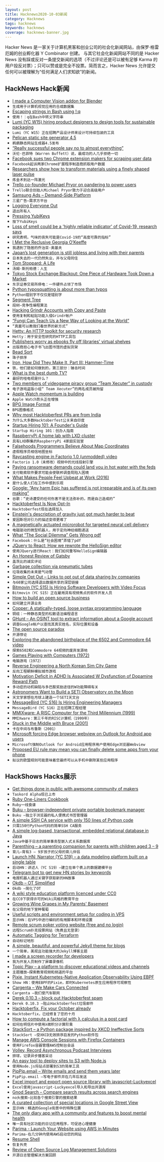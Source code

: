 ```yaml
---
layout: post
title: Hacknews2020-10-03新闻
category: Hacknews
tags: hacknews
keywords: hacknews
coverage: hacknews-banner.jpg
---
```


Hacker News 是一家关于计算机黑客和创业公司的社会化新闻网站，由保罗·格雷厄姆的创业孵化器 Y Combinator 创建。
与其它社会化新闻网站不同的是 Hacker News 没有踩或反对一条提交新闻的选项（不过评论还是可以被有足够 Karma 的用户投反对票）；只可以赞或是完全不投票。简而言之，Hacker News 允许提交任何可以被理解为“任何满足人们求知欲”的新闻。

## HackNews Hack新闻


- [I made a Computer Vision addon for Blender](https://github.com/Cartucho/vision_blender)
- `生成用于计算机视觉应用的合成数据集`
- [Escaping strings in Bash using !:q](https://til.simonwillison.net/til/til/bash_escaping-a-string.md)
- `使用！：q在Bash中转义字符串`
- [Lumi (YC W15) hiring product designers to design tools for sustainable packaging](https://www.lumi.com/jobs/lead-product-designer)
- `Lumi（YC W15）正在招聘产品设计师来设计可持续包装的工具`
- [Pelican static site generator 4.5](https://blog.getpelican.com/category/news.html)
- `鹈鹕静态网站生成器4.5发布`
- [“Really successful people say no to almost everything”](https://www.inc.com/marcel-schwantes/warren-buffett-says-this-is-1-simple-habit-that-separates-successful-people-from-everyone-else.html)
- `沃伦·巴菲特（Warren Buffett）说，最成功的人几乎拒绝一切`
- [Facebook sues two Chrome extension makers for scraping user data](https://www.zdnet.com/article/facebook-sues-two-chrome-extension-makers-for-scraping-user-data/)
- `Facebook起诉两家Chrome扩展程序制造商抓取用户数据`
- [Researchers show how to transform materials using a finely shaped laser pulse](https://www.quantamagazine.org/alchemy-arrives-in-a-burst-of-laser-light-20200930/)
- `炼金术到达一阵激光`
- [Trello co-founder Michael Pryor on pandering to power users](https://www.theregister.com/2020/09/30/trello_pryor/)
- `Trello联合创始人Michael Pryor致力于迎合高级用户`
- [Samsung Ads – Demand-Side Platform](https://www.samsung.com/us/business/samsungads/)
- `三星广告–需求方平台`
- [Logging Everyone Out](https://lists.wikimedia.org/pipermail/wikitech-l/2020-October/093922.html)
- `退出所有人`
- [Pressing YubiKeys](https://bert.org/2020/10/01/pressing-yubikeys/)
- `按下YubiKeys`
- [Loss of smell could be a 'highly reliable indicator' of Covid-19, research says](https://www.cnn.com/2020/10/01/health/covid-19-symptom-smell-loss-taste-loss-study-wellness/index.html)
- `研究表明，气味的丧失可能是Covid-19的“高度可靠的指标”`
- [I Met the Reclusive Georgia O’Keeffe](https://www.newyorker.com/culture/personal-history/how-i-met-the-reclusive-georgia-okeeffe)
- `我遇到了隐居的乔治亚·奥基夫`
- [Japan’s lost generation is still jobless and living with their parents](https://www.bloomberg.com/features/2020-japan-lost-generation/)
- `日本失去的一代仍然失业，并与父母同住`
- [Tom Stoppard: A Life](https://literaryreview.co.uk/the-long-road-to-leopoldstadt)
- `汤姆·斯托帕德：人生`
- [Tokyo Stock Exchange Blackout: One Piece of Hardware Took Down a Market](https://www.bloomberg.com/news/articles/2020-10-02/how-one-piece-of-hardware-took-down-a-6-trillion-stock-market)
- `东京证券交易所停电：一件硬件占领了市场`
- [Python typosquatting is about more than typos](https://www.iqt.org/bewear-python-typosquatting-is-about-more-than-typos/)
- `Python错别字不仅仅是错别字`
- [Segment Tree](https://cp-algorithms.com/data_structures/segment_tree.html)
- `段树–竞争性编程算法`
- [Hacking Grindr Accounts with Copy and Paste](https://www.troyhunt.com/hacking-grindr-accounts-with-copy-and-paste/)
- `使用复制和粘贴功能入侵Grindr帐户`
- [“Fungi Can Teach Us a New Way of Looking at the World”](https://www.spiegel.de/international/zeitgeist/mushroom-expert-merlin-sheldrake-fungi-can-teach-us-a-new-way-of-looking-at-the-world-a-a3dd9530-dc15-4aa9-bb03-b23e1adc7e2f)
- `“真菌可以教我们看世界的新方式”`
- [Hetty: An HTTP toolkit for security research](https://github.com/dstotijn/hetty)
- `Hetty：用于安全性研究的HTTP工具包`
- [Publishers worry as ebooks fly off libraries' virtual shelves](https://www.wired.com/story/publishers-worry-ebooks-libraries-virtual-shelves/)
- `出版商担心电子书飞出图书馆的虚拟货架`
- [Bead Sort](https://karthikkaranth.me/blog/bead-sort/)
- `珠子排序`
- [Iron, How Did They Make It, Part III: Hammer-Time](https://acoup.blog/2020/10/02/collections-iron-how-did-they-make-it-part-iii-hammer-time/)
- `铁，他们是如何做到的，第三部分：锤击时间`
- [What is the best dumb TV?](https://pointerclicker.com/best-dumb-tv/)
- `最好的哑电视是什么？`
- [Two members of videogame piracy group “Team Xecuter” in custody](https://www.justice.gov/opa/pr/two-members-notorious-videogame-piracy-group-team-xecuter-custody)
- `电子游戏盗版小组“ Team Xecuter”的两名成员被拘留`
- [Apple Watch momentum is building](https://www.aboveavalon.com/notes/2020/9/30/apple-watch-momentum-is-building)
- `Apple Watch势头正在增强`
- [BPG Image Format](https://bellard.org/bpg/)
- `BPG图像格式`
- [Why most Hacktoberfest PRs are from India](https://pulkitsharma07.github.io/2020/10/02/hacktoberfest-india/)
- `为什么大多数Hacktoberfest公关来自印度`
- [Startup Hiring 101: A Founder's Guide](https://www.notion.so/Startup-Hiring-101-A-Founder-s-Guide-946dad6dd9fd433abdd12338a83e931f)
- `Startup Hiring 101：创办人指南`
- [RaspberryPi 4 home lab with LXD cluster](https://discuss.linuxcontainers.org/t/lxd-cluster-on-raspberry-pi-4/9076)
- `具有LXD群集的RaspberryPi 4家庭实验室`
- [Falsehoods Programmers Believe About Map Coordinates](https://engineering.kablamo.com.au/posts/2020/falsehoods-about-map-coordinates)
- `虚假程序员相信地图坐标`
- [Raycasting engine in Factorio 1.0 (unmodded) video](https://www.youtube.com/watch?v=28UzqVz1r24)
- `Factorio 1.0（未修改）视频中的光线投射引擎`
- [Paying ransomware demands could land you in hot water with the feds](https://arstechnica.com/tech-policy/2020/10/paying-ransomware-demands-could-land-you-in-hot-water-with-the-feds/)
- `支付勒索软件要求可能会使联邦调查局陷入困境`
- [What Makes People Feel Upbeat at Work (2016)](https://www.newyorker.com/science/maria-konnikova/what-makes-people-feel-upbeat-at-work)
- `是什么使人们在工作中感到乐观`
- [Google: “Any harm Epic has suffered is not irreparable and is of its own making”](http://www.fosspatents.com/2020/10/google-sounds-like-apple-in-new-court.html)
- `谷歌：“史诗遭受的任何伤害不是无法弥补的，而是自己造成的”`
- [Hacktoberfest Is Now Opt-In](https://github.com/digitalocean/hacktoberfest/pull/596)
- `Hacktoberfest现在选择加入`
- [Einstein's description of gravity just got much harder to beat](https://phys.org/news/2020-10-einstein-description-gravity-harder.html)
- `爱因斯坦对引力的描述变得更难了`
- [A magnetically actuated microrobot for targeted neural cell delivery](https://advances.sciencemag.org/content/6/39/eabb5696.full)
- `电磁驱动的微型机器人，用于定向神经细胞递送`
- [What “The Social Dilemma” Gets Wrong pdf](https://about.fb.com/wp-content/uploads/2020/10/What-The-Social-Dilemma-Gets-Wrong.pdf)
- `Facebook：什么是“社会困境”弄错了pdf`
- [JQuery to React: How we rewrote the HelloSign editor](https://dropbox.tech/application/jquery-to-react--how-we-rewrote-the-hellosign-editor)
- `使用JQuery进行React：我们如何重写HelloSign编辑器`
- [An Honest Review of Gatsby](https://cra.mr/an-honest-review-of-gatsby/)
- `盖茨比的诚实评论`
- [Garbage collection via pneumatic tubes](https://qz.com/1909600/the-future-of-garbage-collection-is-pneumatic-tubes/)
- `垃圾收集的未来是气动管`
- [Simple Opt Out – Links to opt out of data sharing by companies](https://simpleoptout.com/)
- `与60家公司选择退出数据共享的深层链接`
- [Bitmovin (YC S15) Is Hiring Software Developers with Video Focus](https://bitmovin.com/careers/)
- `Bitmovin（YC S15）正在雇用具有视频焦点的软件开发人员`
- [How to build an open source business](https://www.ockam.io/learn/blog/zero_ipo/)
- `如何建立开源业务`
- [Copper: A statically-typed, loose syntax programming language](https://github.com/chronologicaldot/CopperLang)
- `铜缆：一种静态类型的松散语法编程语言`
- [GHunt – An OSINT tool to extract information about a Google account](https://github.com/mxrch/GHunt)
- `调查Google帐户以查找其真实姓名，实际位置和设备`
- [The open source paradox](http://antirez.com/news/134)
- `开源悖论`
- [Exploring the abandoned birthplace of the 6502 and Commodore 64 video](https://hackaday.com/2020/09/30/video-exploring-the-abandoned-birthplace-of-the-6502-and-commodore-64/)
- `探索6502和Commodore 64视频的废弃发源地`
- [Games Playing with Computers (1972)](http://www.chilton-computing.org.uk/acl/literature/books/gamesplaying/overview.htm)
- `电脑游戏（1972）`
- [Reverse Engineering a North Korean Sim City Game](https://digitalnk.com/blog/2019/04/21/reverse-engineering-a-north-korean-sim-city-game/)
- `反向工程朝鲜模拟城市游戏`
- [Motivation Deficit in ADHD Is Associated W Dysfunction of Dopamine Reward Path](https://www.ncbi.nlm.nih.gov/pmc/articles/PMC3010326/)
- `多动症的动机缺陷与多巴胺奖励途径的W功能障碍有关`
- [Astronomers Want to Build a SETI Observatory on the Moon](https://www.smithsonianmag.com/science-nature/why-astronomers-want-build-seti-observatory-moon-180975966/)
- `天文学家想在月球上建造一个SETI天文台`
- [MessageBird (YC S16) Is Hiring Engineering Managers](https://www.messagebird.com/en/careers-job/?gh_jid=4802218002&gh_src=6ede66ac2us)
- `MessageBird（YC S16）正在招聘工程经理`
- [MMIXware: A RISC Computer for the Third Millennium (1999)](https://www-cs-faculty.stanford.edu/~knuth/mmixware.html)
- `MMIXware：第三千年的RISC计算机（1999年）`
- [Stuck in the Middle with Bruce (2001)](https://articles.starcitygames.com/premium/stuck-in-the-middle-with-bruce/)
- `卡在中间与布鲁斯（2001）`
- [Microsoft forcing Edge browser webview on Outlook for Android app users](https://outlook.uservoice.com/forums/293346-outlook-for-android/suggestions/39984514-add-a-setting-to-disable-this-new-built-in-browser)
- `Microsoft强制Outlook for Android应用程序用户使用Edge浏览器Webview`
- [Proposed EU rule may mean you can finally delete some apps from your phone](https://arstechnica.com/tech-policy/2020/09/draft-eu-data-rules-target-apple-google-facebook-amazon/)
- `拟议的欧盟规则可能意味着您最终可以从手机中删除某些应用程序`


## HackShows Hacks展示

- [ Get things done in public with awesome community of makers](https://taskord.com)
- `Taskord Alpha现已上市`
- [ Ruby One-Liners Cookbook](https://learnbyexample.github.io/learn_ruby_oneliners/one-liner-introduction.html)
- `Ruby一线食谱`
- [ Buku – browser-independent private portable bookmark manager](https://github.com/jarun/buku)
- `Buku –独立于浏览器的私人便携式书签管理器`
- [ A simple SSH CA service with only 150 lines of Python code](https://github.com/lgxz/sshca)
- `只需150行Python代码的简单SSH CA服务`
- [ A simple log-based, transactional, embedded relational database in Java](https://github.com/codr7/jappkit/tree/master/src/codr7/jappkit/db)
- `Java中基于日志的简单事务型嵌入式关系数据库`
- [ Parenthing – a parenting companion for parents with children aged 3 – 9](https://apps.apple.com/us/app/id1527726584)
- `育儿–育有3 – 9岁孩子的父母的育儿伴侣`
- [Launch HN: Narrator (YC S19) – a data modeling platform built on a single table](item?id=24640540)
- `启动HN：讲述人（YC S19）–建立在单个表上的数据建模平台`
- [ Telegram bot to get new HN stories by keywords](https://solus.life/hnbuzz/)
- `电报机器人通过关键字获取新的HN故事`
- [ Okdb – OT Simplified](https://okdb.io/)
- `Okdb –简化了OT`
- [ A wiki style education platform licenced under CC0](https://ambitionsapp.com/)
- `在CC0下获得许可的Wiki风格的教育平台`
- [ Growing Wine Grapes in My Parents' Basement](https://www.hefvin.com/)
- `在父母的地下室种葡萄`
- [ Useful scripts and environment setup for coding in VPS](https://github.com/cris691/environments.git.git)
- `显示HN：在VPS中进行编码的有用脚本和环境设置`
- [ Remote scrum poker voting website (free and no login)](https://poker-planning.com/)
- `远程Scrum扑克投票网站（免费且无登录）`
- [ Automatic Tagging for Terraform](https://github.com/env0/terratag)
- `自动标记地形`
- [ A simple, beautiful, and powerful Jekyll theme for blogs](https://github.com/vszhub/not-pure-poole)
- `一个简单，美观且功能强大的Jekyll博客主题`
- [ I made a screen recorder for developers](https://vasai.app)
- `我为开发人员制作了屏幕录像机`
- [ Topic Play – a platform to discover educational videos and channels](https://topicplay.com)
- `主题播放–探索教育视频和频道的平台`
- [ Pixie, Instant Kubernetes-Native Application Observability Using EBPF](https://pixielabs.ai)
- `Show HN：使用EBPF的Pixie，即时Kubernetes原生应用程序可观察性`
- [ Cargenta – We Make Cars Connected](item?id=24656165)
- `Cargenta –我们使汽车联网`
- [ Derek 0.10.3 – block out Hacktoberfest spam](https://github.com/alexellis/derek/releases/tag/0.10.3)
- `Derek 0.10.3 –阻止Hacktoberfest垃圾邮件`
- [ Hacktoberfix, Fix your October already](https://github.com/SanketDG/hacktoberfix)
- `Hacktoberfix，已经修复了您的十月`
- [ How to compute a factorial with λ calculus in a post card](http://lambdaway.free.fr/lambdawalks/?view=lambdafact)
- `如何在明信片中使用λ微积分计算阶乘`
- [ StackSort – a Python package inspired by XKCD Ineffective Sorts](https://github.com/buckley-w-david/stacksort)
- `StackSort –受XKCD无效排序启发的Python软件包`
- [ Manage AWS Console Sessions with Firefox Containers](https://github.com/wulfmann/aws-coco)
- `使用Firefox容器管理AWS控制台会话`
- [ Volley, Record Asynchronous Podcast Interviews](https://www.usevolley.com/)
- `排球，记录异步播客采访`
- [ An easy tool to deploy sites to S3 with Node.js](https://github.com/JeremyPlease/s3-easy-deploy)
- `使用Node.js将站点部署到S3的简单工具`
- [ PipPip.email – Write emails and send them years later](https://pippip.email)
- `PipPip.email –写电子邮件并在几年后发送`
- [ Excel import and export open source library with javascript-Luckyexcel](https://github.com/mengshukeji/Luckyexcel/)
- `Excel使用javascript-Luckyexcel导入和导出开源库`
- [ Gnod Search – Compare search results across search engines](https://www.gnod.com/search/)
- `no头搜索–比较各个搜索引擎的搜索结果`
- [ A curated collection of special locations in Google Street View](https://streetviews.earth)
- `显示HN：精选的Google街景中的特殊位置`
- [ The only diary app with a community and features to boost mental health](https://www.goodnightjournal.com/)
- `唯一具有社区功能的日记应用程序，可促进心理健康`
- [ Parima - Launch Your Website using AWS in Minutes](https://github.com/formkiq/parima)
- `Parima-在几分钟内使用AWS启动您的网站`
- [ Resume Shell](https://feelqah.github.io/)
- `恢复外壳`
- [ Review of Open Source Log Management Solutions](https://github.com/vlev/open-source-log-management-solutions)
- `开源日志管理解决方案回顾`

